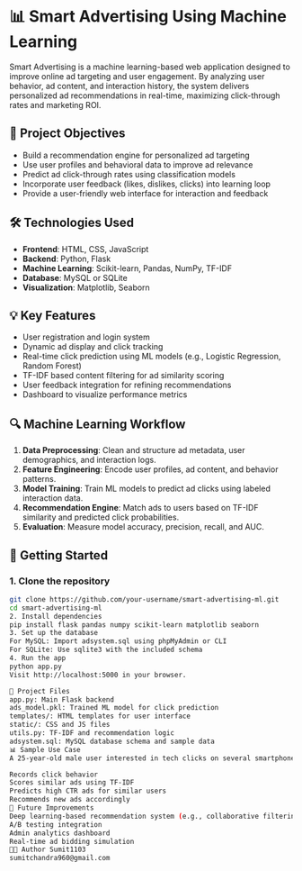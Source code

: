 # 📊 Smart Advertising Using Machine Learning

Smart Advertising is a machine learning-based web application designed to improve online ad targeting and user engagement. By analyzing user behavior, ad content, and interaction history, the system delivers personalized ad recommendations in real-time, maximizing click-through rates and marketing ROI.

## 🎯 Project Objectives

- Build a recommendation engine for personalized ad targeting
- Use user profiles and behavioral data to improve ad relevance
- Predict ad click-through rates using classification models
- Incorporate user feedback (likes, dislikes, clicks) into learning loop
- Provide a user-friendly web interface for interaction and feedback

## 🛠️ Technologies Used

- **Frontend**: HTML, CSS, JavaScript
- **Backend**: Python, Flask
- **Machine Learning**: Scikit-learn, Pandas, NumPy, TF-IDF
- **Database**: MySQL or SQLite
- **Visualization**: Matplotlib, Seaborn

## 💡 Key Features

- User registration and login system
- Dynamic ad display and click tracking
- Real-time click prediction using ML models (e.g., Logistic Regression, Random Forest)
- TF-IDF based content filtering for ad similarity scoring
- User feedback integration for refining recommendations
- Dashboard to visualize performance metrics

## 🔍 Machine Learning Workflow

1. **Data Preprocessing**: Clean and structure ad metadata, user demographics, and interaction logs.
2. **Feature Engineering**: Encode user profiles, ad content, and behavior patterns.
3. **Model Training**: Train ML models to predict ad clicks using labeled interaction data.
4. **Recommendation Engine**: Match ads to users based on TF-IDF similarity and predicted click probabilities.
5. **Evaluation**: Measure model accuracy, precision, recall, and AUC.

## 🚀 Getting Started

### 1. Clone the repository
```bash
git clone https://github.com/your-username/smart-advertising-ml.git
cd smart-advertising-ml
2. Install dependencies
pip install flask pandas numpy scikit-learn matplotlib seaborn
3. Set up the database
For MySQL: Import adsystem.sql using phpMyAdmin or CLI
For SQLite: Use sqlite3 with the included schema
4. Run the app
python app.py
Visit http://localhost:5000 in your browser.

📁 Project Files
app.py: Main Flask backend
ads_model.pkl: Trained ML model for click prediction
templates/: HTML templates for user interface
static/: CSS and JS files
utils.py: TF-IDF and recommendation logic
adsystem.sql: MySQL database schema and sample data
📊 Sample Use Case
A 25-year-old male user interested in tech clicks on several smartphone ads. The system:

Records click behavior
Scores similar ads using TF-IDF
Predicts high CTR ads for similar users
Recommends new ads accordingly
📌 Future Improvements
Deep learning-based recommendation system (e.g., collaborative filtering)
A/B testing integration
Admin analytics dashboard
Real-time ad bidding simulation
👨‍💻 Author Sumit1103
sumitchandra960@gmail.com
